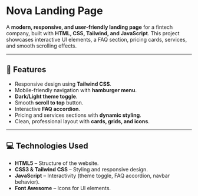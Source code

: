 # Nova Landing Page

A **modern, responsive, and user-friendly landing page** for a fintech company, built with **HTML, CSS, Tailwind, and JavaScript**. This project showcases interactive UI elements, a FAQ section, pricing cards, services, and smooth scrolling effects.

---

## 🌟 Features

- Responsive design using **Tailwind CSS**.
- Mobile-friendly navigation with **hamburger menu**.
- **Dark/Light theme toggle**.
- Smooth **scroll to top** button.
- Interactive **FAQ accordion**.
- Pricing and services sections with **dynamic styling**.
- Clean, professional layout with **cards, grids, and icons**.

---

## 💻 Technologies Used

- **HTML5** – Structure of the website.
- **CSS3 & Tailwind CSS** – Styling and responsive design.
- **JavaScript** – Interactivity (theme toggle, FAQ accordion, navbar behavior).
- **Font Awesome** – Icons for UI elements.

